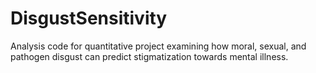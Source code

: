 # DisgustSensitivity
Analysis code for quantitative project examining how moral, sexual, and pathogen disgust can predict stigmatization towards mental illness.
